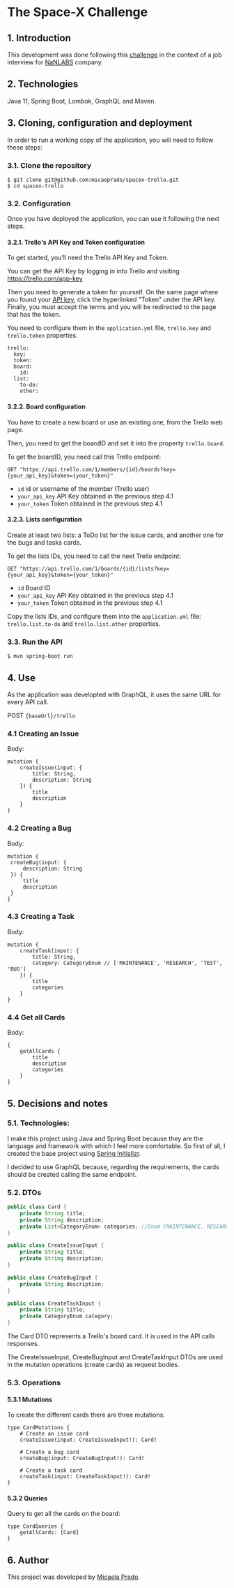 # The Space-X Challenge

## 1. Introduction

This development was done following this [challenge](https://doc.clickup.com/p/h/e12h-16043/f3e54f9ffd37f57) in the context of a job interview for [NaNLABS](https://www.nan-labs.com/) company.

## 2. Technologies

Java 11, Spring Boot, Lombok, GraphQL and Maven.

## 3. Cloning, configuration and deployment

In order to run a working copy of the application, you will need to follow these steps:

### 3.1. Clone the repository
```
$ git clone git@github.com:micaeprado/spacex-trello.git
$ cd spacex-trello
```
### 3.2. Configuration

Once you have deployed the application, you can use it following the next steps.

#### 3.2.1. Trello's API Key and Token configuration

To get started, you’ll need the Trello API Key and Token. 

You can get the API Key by logging in into Trello and visiting https://trello.com/app-key

Then you need to generate a token for yourself. On the same page where you found your [API key](https://trello.com/app-key), click the hyperlinked "Token" under the API key. Finally, you must accept the terms and you will be redirected to the page that has the token.

You need to configure them in the `application.yml` file, `trello.key` and `trello.token` properties.

```
trello:
  key: 
  token: 
  board:
    id: 
  list:
    to-do: 
    other: 
```

#### 3.2.2. Board configuration
You have to create a new board or use an existing one, from the Trello web page.

Then, you need to get the boardID and set it into the property `trello.board`.

To get the boardID, you need call this Trello endpoint:

`GET "https://api.trello.com/1/members/{id}/boards?key={your_api_key}&token={your_token}"`
 
* `id` id or username of the member (Trello user)
* `your_api_key` API Key obtained in the previous step 4.1
* `your_token` Token obtained in the previous step 4.1
    
#### 3.2.3. Lists configuration
Create at least two lists: a ToDo list for the issue cards, and another one for the bugs and tasks cards.

To get the lists IDs, you need to call the next Trello endpoint:

`GET "https://api.trello.com/1/boards/{id}/lists?key={your_api_key}&token={your_token}"`

* `id` Board ID
* `your_api_key` API Key obtained in the previous step 4.1
* `your_token` Token obtained in the previous step 4.1

Copy the lists IDs, and configure them into the `application.yml` file: `trello.list.to-do` and `trello.list.other` properties.

### 3.3. Run the API
```
$ mvn spring-boot run
```

## 4. Use

As the application was developted with GraphQL, it uses the same URL for every API call.

POST `{baseUrl}/trello`

### 4.1 Creating an Issue

Body:
```
mutation {
    createIssue(input: {
        title: String,
        description: String
    }) {
        title
        description
    } 
}
```
 
### 4.2 Creating a Bug

Body:
```
mutation {
 createBug(input: {
     description: String
 }) {
     title
     description
 } 
}
```
  
### 4.3 Creating a Task

Body:
```
mutation {
    createTask(input: {
        title: String,
        category: CategoryEnum // ['MAINTENANCE', 'RESEARCH', 'TEST', 'BUG']
    }) {
        title
        categories
    } 
}
```

### 4.4 Get all Cards

Body:
```
{
    getAllCards {
        title
        description
        categories
    }
}
```

## 5. Decisions and notes

### 5.1. Technologies:

I make this project using Java and Spring Boot because they are the language and framework with which I feel more comfortable. So first of all, I created the base project using [Spring Initializr](https://start.spring.io/).

I decided to use GraphQL because, regarding the requirements, the cards should be created calling the same endpoint. 

### 5.2. DTOs

``` java
public class Card {
    private String title;
    private String description;
    private List<CategoryEnum> categories; //Enum [MAINTENANCE, RESEARCH, TEST, BUG]
}

public class CreateIssueInput {
    private String title;
    private String description;
}

public class CreateBugInput {
    private String description;
}

public class CreateTaskInput {
    private String title;
    private CategoryEnum category;
}
```

The Card DTO represents a Trello's board card. It is used in the API calls responses.

The CreateIssueInput, CreateBugInput and CreateTaskInput DTOs are used in the mutation operations (create cards) as request bodies.

### 5.3. Operations

#### 5.3.1 Mutations
To create the different cards there are three mutations:
  
```
type CardMutations {
    # Create an issue card
    createIssue(input: CreateIssueInput!): Card!

    # Create a bug card
    createBug(input: CreateBugInput!): Card!

    # Create a task card
    createTask(input: CreateTaskInput!): Card!
}
```
 
#### 5.3.2 Queries
Query to get all the cards on the board:

```
type CardQueries {
    getAllCards: [Card]
}
```

## 6. Author

This project was developed by [Micaela Prado](https://www.linkedin.com/in/micaela-prado-90b8a7145).
